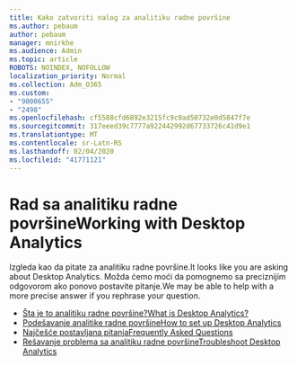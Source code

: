 ```yaml
---
title: Kako zatvoriti nalog za analitiku radne površine
ms.author: pebaum
author: pebaum
manager: mnirkhe
ms.audience: Admin
ms.topic: article
ROBOTS: NOINDEX, NOFOLLOW
localization_priority: Normal
ms.collection: Adm_O365
ms.custom:
- "9000655"
- "2498"
ms.openlocfilehash: cf5588cfd6892e3215fc9c0ad50732e0d5847f7e
ms.sourcegitcommit: 317eeed39c7777a922442992d67733726c41d9e1
ms.translationtype: MT
ms.contentlocale: sr-Latn-RS
ms.lasthandoff: 02/04/2020
ms.locfileid: "41771121"
---
```

# <a name="working-with-desktop-analytics"></a><span data-ttu-id="0ec96-102">Rad sa analitiku radne površine</span><span class="sxs-lookup"><span data-stu-id="0ec96-102">Working with Desktop Analytics</span></span>

<span data-ttu-id="0ec96-103">Izgleda kao da pitate za analitiku radne površine.</span><span class="sxs-lookup"><span data-stu-id="0ec96-103">It looks like you are asking about Desktop Analytics.</span></span> <span data-ttu-id="0ec96-104">Možda ćemo moći da pomognemo sa preciznijim odgovorom ako ponovo postavite pitanje.</span><span class="sxs-lookup"><span data-stu-id="0ec96-104">We may be able to help with a more precise answer if you rephrase your question.</span></span>

- [<span data-ttu-id="0ec96-105">Šta je to analitiku radne površine?</span><span class="sxs-lookup"><span data-stu-id="0ec96-105">What is Desktop Analytics?</span></span>](https://docs.microsoft.com/configmgr/desktop-analytics/overview)
- [<span data-ttu-id="0ec96-106">Podešavanje analitike radne površine</span><span class="sxs-lookup"><span data-stu-id="0ec96-106">How to set up Desktop Analytics</span></span>](https://docs.microsoft.com/configmgr/desktop-analytics/set-up)
- [<span data-ttu-id="0ec96-107">Najčešće postavljana pitanja</span><span class="sxs-lookup"><span data-stu-id="0ec96-107">Frequently Asked Questions</span></span>](https://docs.microsoft.com/configmgr/desktop-analytics/faq)
- [<span data-ttu-id="0ec96-108">Rešavanje problema sa analitiku radne površine</span><span class="sxs-lookup"><span data-stu-id="0ec96-108">Troubleshoot Desktop Analytics</span></span>](https://docs.microsoft.com/configmgr/desktop-analytics/troubleshooting)